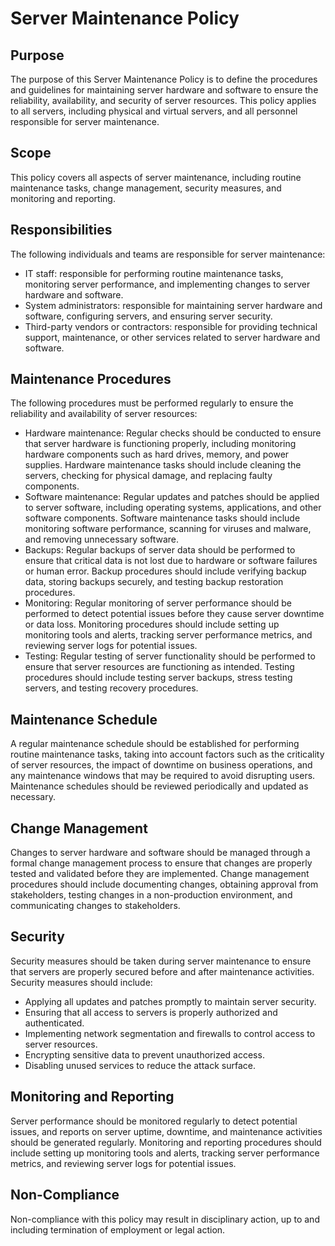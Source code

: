 # Server Maintenance Policy

## Purpose

The purpose of this Server Maintenance Policy is to define the procedures and guidelines for maintaining server hardware and software to ensure the reliability, availability, and security of server resources. This policy applies to all servers, including physical and virtual servers, and all personnel responsible for server maintenance.

## Scope

This policy covers all aspects of server maintenance, including routine maintenance tasks, change management, security measures, and monitoring and reporting.

## Responsibilities

The following individuals and teams are responsible for server maintenance:

- IT staff: responsible for performing routine maintenance tasks, monitoring server performance, and implementing changes to server hardware and software.
- System administrators: responsible for maintaining server hardware and software, configuring servers, and ensuring server security.
- Third-party vendors or contractors: responsible for providing technical support, maintenance, or other services related to server hardware and software.

## Maintenance Procedures

The following procedures must be performed regularly to ensure the reliability and availability of server resources:

- Hardware maintenance: Regular checks should be conducted to ensure that server hardware is functioning properly, including monitoring hardware components such as hard drives, memory, and power supplies. Hardware maintenance tasks should include cleaning the servers, checking for physical damage, and replacing faulty components.
- Software maintenance: Regular updates and patches should be applied to server software, including operating systems, applications, and other software components. Software maintenance tasks should include monitoring software performance, scanning for viruses and malware, and removing unnecessary software.
- Backups: Regular backups of server data should be performed to ensure that critical data is not lost due to hardware or software failures or human error. Backup procedures should include verifying backup data, storing backups securely, and testing backup restoration procedures.
- Monitoring: Regular monitoring of server performance should be performed to detect potential issues before they cause server downtime or data loss. Monitoring procedures should include setting up monitoring tools and alerts, tracking server performance metrics, and reviewing server logs for potential issues.
- Testing: Regular testing of server functionality should be performed to ensure that server resources are functioning as intended. Testing procedures should include testing server backups, stress testing servers, and testing recovery procedures.

## Maintenance Schedule

A regular maintenance schedule should be established for performing routine maintenance tasks, taking into account factors such as the criticality of server resources, the impact of downtime on business operations, and any maintenance windows that may be required to avoid disrupting users. Maintenance schedules should be reviewed periodically and updated as necessary.

## Change Management

Changes to server hardware and software should be managed through a formal change management process to ensure that changes are properly tested and validated before they are implemented. Change management procedures should include documenting changes, obtaining approval from stakeholders, testing changes in a non-production environment, and communicating changes to stakeholders.

## Security

Security measures should be taken during server maintenance to ensure that servers are properly secured before and after maintenance activities. Security measures should include:

- Applying all updates and patches promptly to maintain server security.
- Ensuring that all access to servers is properly authorized and authenticated.
- Implementing network segmentation and firewalls to control access to server resources.
- Encrypting sensitive data to prevent unauthorized access.
- Disabling unused services to reduce the attack surface.

## Monitoring and Reporting

Server performance should be monitored regularly to detect potential issues, and reports on server uptime, downtime, and maintenance activities should be generated regularly. Monitoring and reporting procedures should include setting up monitoring tools and alerts, tracking server performance metrics, and reviewing server logs for potential issues.

## Non-Compliance

Non-compliance with this policy may result in disciplinary action, up to and including termination of employment or legal action.
